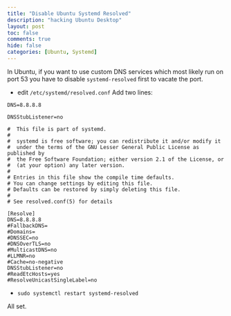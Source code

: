 ```yaml
---
title: "Disable Ubuntu Systemd Resolved"
description: "hacking Ubuntu Desktop"
layout: post 
toc: false 
comments: true 
hide: false 
categories: [Ubuntu, Systemd]
---
```



In Ubuntu, if you want to use custom DNS services which most likely run on port 53
you have to disable `systemd-resolved` first to vacate the port.

* edit `/etc/systemd/resolved.conf`
Add two lines:
   
`DNS=8.8.8.8`
   
`DNSStubListener=no`

```
#  This file is part of systemd.
#
#  systemd is free software; you can redistribute it and/or modify it
#  under the terms of the GNU Lesser General Public License as published by
#  the Free Software Foundation; either version 2.1 of the License, or
#  (at your option) any later version.
#
# Entries in this file show the compile time defaults.
# You can change settings by editing this file.
# Defaults can be restored by simply deleting this file.
#
# See resolved.conf(5) for details

[Resolve]
DNS=8.8.8.8
#FallbackDNS=
#Domains=
#DNSSEC=no
#DNSOverTLS=no
#MulticastDNS=no
#LLMNR=no
#Cache=no-negative
DNSStubListener=no
#ReadEtcHosts=yes
#ResolveUnicastSingleLabel=no
```


* `sudo systemctl restart systemd-resolved`


All set.
